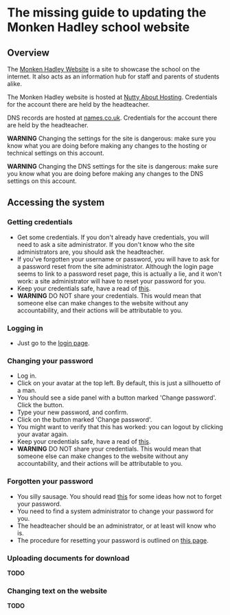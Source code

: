 # The missing guide to updating the Monken Hadley school website

## Overview

The [Monken Hadley Website](https://monkenhadley.barnet.sch.uk) is a site to showcase the school on the internet. It also acts as an information hub for staff and parents of students alike.

The Monken Hadley website is hosted at [Nutty About Hosting](https://www.nuttyabouthosting.co.uk). Credentials for the account there are held by the headteacher.

DNS records are hosted at [names.co.uk](https://login.names.co.uk/login). Credentials for the account there are held by the headteacher.

**WARNING** Changing the settings for the site is dangerous: make sure you know what you are doing before making any changes to the hosting or technical settings on this account.

**WARNING** Changing the DNS settings for the site is dangerous: make sure you know what you are doing before making any changes to the DNS settings on this account.

## Accessing the system

### Getting credentials

* Get some credentials. If you don't already have credentials, you will need to ask a site administrator. If you don't know who the site administrators are, you should ask the headteacher.
* If you've forgotten your username or password, you will have to ask for a password reset from the site administrator. Although the login page seems to link to a password reset page, this is actually a lie, and it won't work: a site administrator will have to reset your password for you.
* Keep your credentials safe, have a read of [this](./security.md).
* **WARNING** DO NOT share your credentials. This would mean that someone else can make changes to the website without any accountability, and their actions will be attributable to you.

### Logging in

* Just go to the [login page](https://monkenhadley.barnet.sch.uk/umbraco).

### Changing your password

* Log in.
* Click on your avatar at the top left. By default, this is just a sillhouetto of a man.
* You should see a side panel with a button marked 'Change password'. Click the button.
* Type your new password, and confirm.
* Click on the button marked 'Change password'.
* You might want to verify that this has worked: you can logout by clicking your avatar again.
* Keep your credentials safe, have a read of [this](./security.md).
* **WARNING** DO NOT share your credentials. This would mean that someone else can make changes to the website without any accountability, and their actions will be attributable to you.

### Forgotten your password

* You silly sausage. You should read [this](./security.md) for some ideas how not to forget your password.
* You need to find a system administrator to change your password for you.
* The headteacher should be an administrator, or at least will know who is.
* The procedure for resetting your password is outlined on [this page](./admin.md).

### Uploading documents for download

**TODO**

### Changing text on the website

**TODO**
